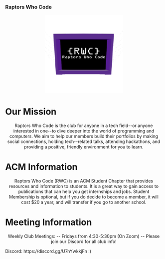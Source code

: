 ### Raptors Who Code
<p align="center">
  <img src="RWC Logo.png" alt="RWC Logo" style="width:250px;height:250px;">
</p>

# Our Mission
<p align="center">
  Raptors Who Code is the club for anyone in a tech field--or anyone interested in one--to dive deeper into the world of programming and computers. We aim to help our members build their portfolios by making social connections, holding tech--related talks, attending hackathons, and providing a positive, friendly     environment for you to learn.
</p>

# ACM Information
<p align="center">
  Raptors Who Code (RWC) is an ACM Student Chapter that provides resources and information to students. It is a great way to gain access to publications that can help you get internships and jobs. Student Membership is optional, but if you do decide to become a member, it will cost $20 a year, and will transfer if you go to another school. 
</p>

# Meeting Information
<p align="center">
  Weekly Club Meetings: 
-- Fridays from 4:30-5:30pm (On Zoom) -- 
Please join our Discord for all club info!
</p>
Discord: https://discord.gg/U7nYwkkjFn
:)
